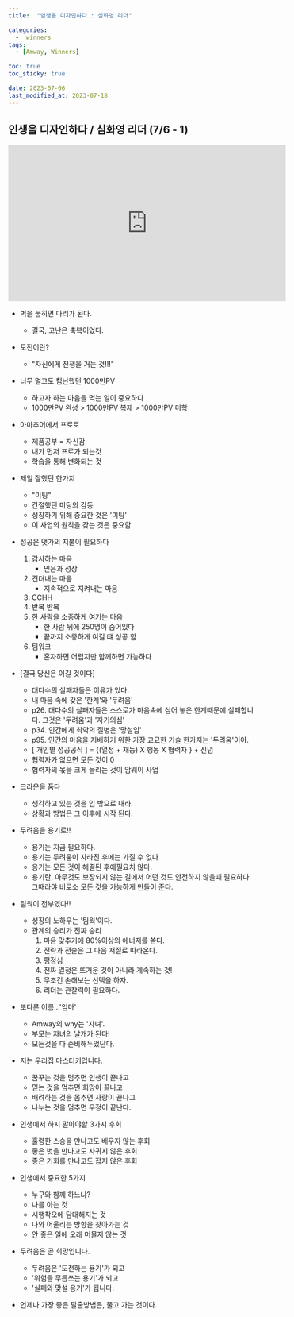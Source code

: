 ```yaml
---
title:  "임생을 디자인하다 : 심화영 리더" 

categories:
  -  winners
tags:
  - [Amway, Winners]

toc: true
toc_sticky: true

date: 2023-07-06
last_modified_at: 2023-07-18
---
```




## 인생을 디자인하다 / 심화영 리더 (7/6 - 1)
<iframe width="560" height="315" src="https://www.youtube.com/embed/MDERT4f7w58" title="YouTube video player" frameborder="0" allow="accelerometer; autoplay; clipboard-write; encrypted-media; gyroscope; picture-in-picture; web-share" allowfullscreen></iframe>

<!-- + [유튜브 보기](https://youtu.be/MDERT4f7w58) -->
+ 벽을 눕히면 다리가 된다.
    - 결국, 고난은 축복이었다.
+ 도전이란?
    - "자신에게 전쟁을 거는 것!!!"
+ 너무 멀고도 험난했던 1000만PV
    - 하고자 하는 마음을 먹는 일이 중요하다
    - 1000만PV 완성 > 1000만PV 복제 > 1000만PV 미학
+ 아마추어에서 프로로
    - 제품공부 = 자신감
    - 내가 먼저 프로가 되는것
    - 학습을 통해 변화되는 것
+ 제일 잘했던 한가지
    - "미팅"
    - 간절했던 미팅의 감동
    - 성장하기 위해 중요한 것은 '미팅'
    - 이 사업의 원칙을 갖는 것은 중요함
+ 성공은 댓가의 지불이 필요하다
    1. 감사하는 마음
        - 믿음과 성장
    2. 견뎌내는 마음
        - 지속적으로 지켜내는 마음
    3. CCHH
    4. 반복 반복
    5. 한 사람을 소중하게 여기는 마음
        - 한 사람 뒤에 250명이 숨어있다
        - 끝까지 소중하게 여길 떄 성공 함
    6. 팀워크
        - 혼자하면 어렵지만 함께하면 가능하다
+ [결국 당신은 이길 것이다]
    - 대다수의 실패자들은 이유가 있다.
    - 내 마음 속에 갖은 '한계'와 '두려움'
    - p26. 대다수의 실패자들은 스스로가 마음속에 심어 놓은 한계때문에 실패합니다. 그것은 '두려움'과 '자기의심'
    - p34. 인간에게 최악의 질병은 '망설임'
    - p95. 인간의 마음을 지배하기 위한 가장 교묘한 기술 한가지는 '두려움'이야.
    - [ 개인별 성공공식 ] = {(열정 + 재능) X 행동 X 협력자 } + 신념
    - 협력자가 없으면 모든 것이 0
    - 협력자의 몫을 크게 늘리는 것이 암웨이 사업

+ 크라운을 품다
    - 생각하고 있는 것을 입 밖으로 내라.
    - 상황과 방법은 그 이후에 시작 된다.
+ 두려움을 용기로!!
    - 용기는 지금 필요하다.
    - 용기는 두려움이 사라진 후에는 가질 수 없다
    - 용기는 모든 것이 해결된 후에필요치 않다.
    - 용기란, 아무것도 보장되지 않는 길에서 어떤 것도 안전하지 않을때 필요하다. 그때라야 비로소 모든 것을 가능하게 만들어 준다.

+ 팀웍이 전부였다!!
    - 성장의 노하우는 '팀웍'이다.
    - 관계의 승리가 진짜 승리
        1. 마음 맞추기에 80%이상의 에너지를 쏟다.
        2. 전략과 전술은 그 다음 저절로 따라온다.
        3. 평정심 
        4. 전짜 열정은 뜨거운 것이 아니라 계속하는 것!
        5. 무조건 손해보는 선택을 하자.
        6. 리더는 관찰력이 필요하다.
+ 또다른 이름...'엄마'
    - Amway의 why는 '자녀'.
    - 부모는 자녀의 날개가 된다!
    - 모든것을 다 준비해두었단다.

+ 저는 우리집 마스터키입니다.
    - 꿈꾸는 것을 멈추면 인생이 끝나고
    - 믿는 것을 멈추면 희망이 끝나고
    - 배려하는 것을 몸추면 사랑이 끝나고
    - 나누는 것을 멈추면 우정이 끝난다.

+ 인생에서 하지 말아야할 3가지 후회
    - 훌령한 스승을 만나고도 배우지 않는 후회
    - 좋은 벗을 만나고도 사귀지 않은 후회
    - 좋은 기회를 만나고도 잡지 않은 후회

+ 인생에서 중요한 5가지
    - 누구와 함께 하느냐?
    - 나를 아는 것
    - 시행착오에 담대해지는 것
    - 나와 어울리는 방향을 찾아가는 것
    - 안 좋은 일에 오래 머물지 않는 것

+ 두려움은 곧 희망입니다.
    - 두려움은 '도전하는 용기'가 되고
    - '위험을 무릅쓰는 용기'가 되고
    - '실패와 맞설 용기'가 됩니다.

+ 언제나 가장 좋은 탈출방법은, 뚤고 가는 것이다.
